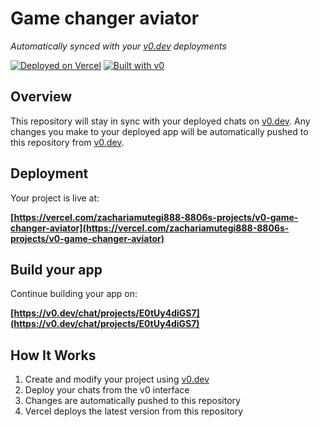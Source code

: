 # Game changer aviator

*Automatically synced with your [v0.dev](https://v0.dev) deployments*

[![Deployed on Vercel](https://img.shields.io/badge/Deployed%20on-Vercel-black?style=for-the-badge&logo=vercel)](https://vercel.com/zachariamutegi888-8806s-projects/v0-game-changer-aviator)
[![Built with v0](https://img.shields.io/badge/Built%20with-v0.dev-black?style=for-the-badge)](https://v0.dev/chat/projects/E0tUy4diGS7)

## Overview

This repository will stay in sync with your deployed chats on [v0.dev](https://v0.dev).
Any changes you make to your deployed app will be automatically pushed to this repository from [v0.dev](https://v0.dev).

## Deployment

Your project is live at:

**[https://vercel.com/zachariamutegi888-8806s-projects/v0-game-changer-aviator](https://vercel.com/zachariamutegi888-8806s-projects/v0-game-changer-aviator)**

## Build your app

Continue building your app on:

**[https://v0.dev/chat/projects/E0tUy4diGS7](https://v0.dev/chat/projects/E0tUy4diGS7)**

## How It Works

1. Create and modify your project using [v0.dev](https://v0.dev)
2. Deploy your chats from the v0 interface
3. Changes are automatically pushed to this repository
4. Vercel deploys the latest version from this repository